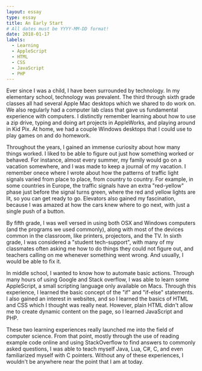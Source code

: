 ```yaml
---
layout: essay
type: essay
title: An Early Start
# All dates must be YYYY-MM-DD format!
date: 2018-01-17
labels:
  - Learning
  - AppleScript
  - HTML
  - CSS
  - JavaScript
  - PHP
---
```


Ever since I was a child, I have been surrounded by technology. In my elementary school, technology was prevalent. The third through sixth grade classes all had several Apple Mac desktops which we shared to do work on. We also regularly had a computer lab class that gave us fundamental experience with computers. I distinctly remember learning about how to use a zip drive, typing and doing art projects in AppleWorks, and playing around in Kid Pix. At home, we had a couple Windows desktops that I could use to play games on and do homework.

Throughout the years, I gained an immense curiosity about how many things worked. I liked to be able to figure out just how something worked or behaved. For instance, almost every summer, my family would go on a vacation somewhere, and I was made to keep a journal of my vacation. I remember onece where I wrote about how the patterns of traffic light signals varied from place to place, from country to country. For example, in some countries in Europe, the traffic signals have an extra "red-yellow" phase just before the signal turns green, where the red and yellow lights are lit, so you can get ready to go. Elevators also gained my fascination, because I was amazed at how the cars knew where to go next, with just a single push of a button.

By fifth grade, I was well versed in using both OSX and Windows computers (and the programs we used commonly), along with most of the devices common in the classroom, like printers, projectors, and the TV. In sixth grade, I was considered a "student tech-support", with many of my classmates often asking me how to do things they could not figure out, and teachers calling on me whenever something went wrong. And usually, I would be able to fix it.

In middle school, I wanted to know how to automate basic actions. Through many hours of using Google and Stack overflow, I was able to learn some AppleScript, a small scripting language only available on Macs. Through this experience, I learned the basic concept of the "if" and "if-else" statements.  I also gained an interest in websites, and so I learned the basics of HTML and CSS which I thought was really neat. However, plain HTML didn't allow me to create dynamic content on the page, so I learned JavaScript and PHP.

These two learning experiences really launched me into the field of computer science. From that point, mostly through the use of reading example code online and using StackOverflow to find answers to commonly asked questions, I was able to teach myself Java, Lua, C#, C, and even familiarized myself with C pointers. Without any of these experiences, I wouldn't be anywhere near the point that I am at today.
